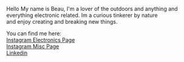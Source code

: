 Hello My name is Beau, I'm a lover of the outdoors and anything and everything electronic related. Im a curious tinkerer by nature  
and enjoy creating and breaking new things. 

You can find me here:   
[Instagram Electronics Page](https://www.instagram.com/beauselectronics)  
[Instagram Misc Page](https://www.instagram.com/beauclark40/)  
[Linkedin](https://www.linkedin.com/in/beaujclark/)
